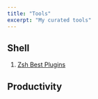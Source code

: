 ```yaml
---
title: "Tools"
excerpt: "My curated tools"
---
```


## Shell

1. [Zsh Best Plugins](https://safjan.com/top-popular-zsh-plugins-on-github-2023/)

## Productivity

